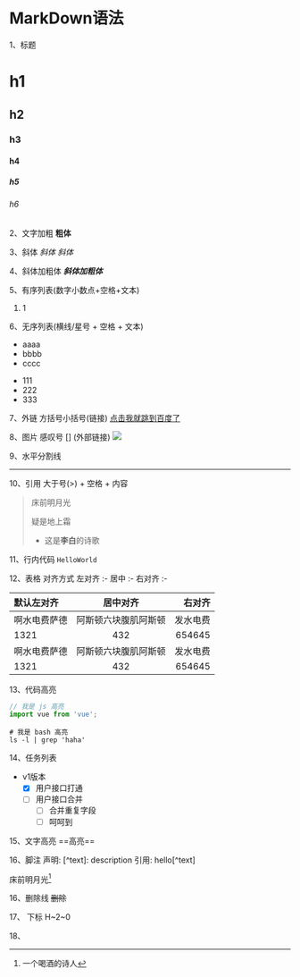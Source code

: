 # MarkDown语法
1、标题
# h1
## h2
### h3
#### h4
##### h5
###### h6

2、文字加粗
**粗体**

3、斜体
_斜体_
*斜体*

4、斜体加粗体
***斜体加粗体***

5、有序列表(数字小数点+空格+文本)
1. 1

6、无序列表(横线/星号 + 空格 + 文本)
- aaaa
- bbbb
- cccc

* 111
* 222
* 333
  
7、外链 方括号小括号(链接)
[点击我就跳到百度了](https://www.baidu.com) 

8、图片 感叹号 [] (外部链接)
![](https://images.unsplash.com/photo-1524666643752-b381eb00effb?ixlib=rb-1.2.1&ixid=eyJhcHBfaWQiOjEyMDd9&auto=format&fit=crop&w=1000&q=80)

9、水平分割线

---

10、引用 大于号(>) + 空格 + 内容
>床前明月光
>
>疑是地上霜
>
> - 这是**李白**的诗歌 

11、行内代码
`HelloWorld`

12、表格 对齐方式
左对齐 :- 
居中 :-
右对齐 :-

| 默认左对齐     |       居中对齐       |     右对齐 |
| :- | :-: | -: |
| 啊水电费萨德 | 阿斯顿六块腹肌阿斯顿 | 发水电费 |
| 1321 | 432 | 654645 |
| 啊水电费萨德 | 阿斯顿六块腹肌阿斯顿 | 发水电费 |
| 1321 | 432 | 654645 |

13、代码高亮
```javascript
// 我是 js 高亮
import vue from 'vue';
```
```
# 我是 bash 高亮
ls -l | grep 'haha'
```

14、任务列表
- v1版本
  - [x] 用户接口打通
  - [ ] 用户接口合并
    - [ ] 合并重复字段
    - [ ] 呵呵到

15、文字高亮
==高亮==

16、脚注
声明: [^text]: description
引用: hello[^text]

[^李白]: 一个喝酒的诗人

床前明月光[^李白]

16、删除线
~~删除~~

17、 下标
H~2~0

18、





